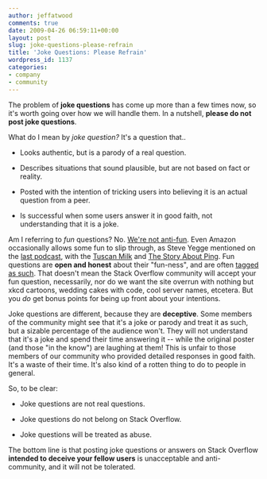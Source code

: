 ```yaml
---
author: jeffatwood
comments: true
date: 2009-04-26 06:59:11+00:00
layout: post
slug: joke-questions-please-refrain
title: 'Joke Questions: Please Refrain'
wordpress_id: 1137
categories:
- company
- community
---
```



The problem of **joke questions** has come up more than a few times now, so it's worth going over how we will handle them. In a nutshell,  **please do not post joke questions**.



What do I mean by _joke question?_ It's a question that..







  * Looks authentic, but is a parody of a real question.

  * Describes situations that sound plausible, but are not based on fact or reality.

  * Posted with the intention of tricking users into believing it is an actual question from a peer.

  * Is successful when some users answer it in good faith, not understanding that it is a joke.




Am I referring to _fun_ questions? No. [We're not anti-fun](http://blog.stackoverflow.com/2010/01/stack-overflow-where-we-hate-fun/). Even Amazon occasionally allows some fun to slip through, as Steve Yegge mentioned on the [last podcast](http://blog.stackoverflow.com/2009/04/podcast-50/), with the [Tuscan Milk](http://www.nytimes.com/2006/08/09/technology/09milk.html?ex=1312776000&en=83840f92baf3863d&ei=5090&partner=rssuserland&emc=rss&pagewanted=all) and [The Story About Ping](http://www.amazon.com/Story-About-Ping-Marjorie-Flack/dp/0140502416). Fun questions are **open and honest** about their "fun-ness", and are often [tagged as such](http://stackoverflow.com/questions/tagged/fun). That doesn't mean the Stack Overflow community will accept your fun question, necessarily, nor do we want the site overrun with nothing but xkcd cartoons, wedding cakes with code, cool server names, etcetera. But you _do_ get bonus points for being up front about your intentions.



Joke questions are different, because they are **deceptive**. Some members of the community might see that it's a joke or parody and treat it as such, but a sizable percentage of the audience won't. They will not understand that it's a joke and spend their time answering it -- while the original poster (and those "in the know") are laughing at them! This is unfair to those members of our community who provided detailed responses in good faith. It's a waste of their time. It's also kind of a rotten thing to do to people in general. 



So, to be clear:







  * Joke questions are not real questions.

  * Joke questions do not belong on Stack Overflow.

  * Joke questions will be treated as abuse.




The bottom line is that posting joke questions or answers on Stack Overflow **intended to deceive your fellow users** is unacceptable and anti-community, and it will not be tolerated.

